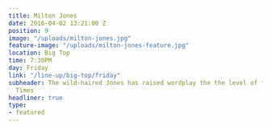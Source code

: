 ```yaml
---
title: Milton Jones
date: 2016-04-02 13:21:00 Z
position: 9
image: "/uploads/milton-jones.jpg"
feature-image: "/uploads/milton-jones-feature.jpg"
location: Big Top
time: 7:30PM
day: Friday
link: "/line-up/big-top/friday"
subheader: The wild-haired Jones has raised wordplay the the level of fine art - Radio
  Times
headliner: true
type:
- featured
---
```


